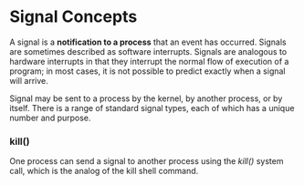 # Signal Concepts
A signal is a **notification to a process** that an event has occurred. Signals are sometimes described as software interrupts. Signals are analogous to hardware interrupts in that they interrupt the normal flow of execution of a program; in most cases, it is not possible to predict exactly when a signal will arrive.

Signal may be sent to a process by the kernel, by another process, or by itself. There is a range of standard signal types, each of which has a unique number and purpose.

### kill()

One process can send a signal to another process using the *kill()* system call, which is the analog of the kill shell command.